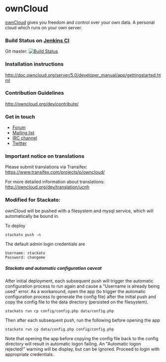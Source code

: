 # ownCloud

[ownCloud](http://ownCloud.org) gives you freedom and control over your own data.
A personal cloud which runs on your own server.

### Build Status on [Jenkins CI](https://ci.owncloud.org/)
Git master: [![Build Status](https://ci.owncloud.org/buildStatus/icon?job=ownCloud-Server%28master%29)](https://ci.owncloud.org/job/ownCloud-Server%28master%29/)

### Installation instructions
http://doc.owncloud.org/server/5.0/developer_manual/app/gettingstarted.html

### Contribution Guidelines
http://owncloud.org/dev/contribute/

### Get in touch
* [Forum](http://forum.owncloud.org)
* [Mailing list](https://mail.kde.org/mailman/listinfo/owncloud)
* [IRC channel](https://webchat.freenode.net/?channels=owncloud)
* [Twitter](https://twitter.com/ownClouders)

### Important notice on translations
Please submit translations via Transifex:
https://www.transifex.com/projects/p/owncloud/

For more detailed information about translations:
http://owncloud.org/dev/translation/ucnh 

### Modified for Stackato:
ownCloud will be pushed with a filesystem and mysql service, which will
automatically be bound in.

To deploy 

    stackato push -n

The default admin login credentials are

    Username: stackato
    Password: changeme

##### Stackato and automatic configuration caveat
After initial deployment, each subsequent push will trigger the automatic configuration process to run again and cause a "Username is already being used" error. As a workaround, open the app (to trigger the automatic configuration process to generate the config file) after the initial push and copy the config file to the data directory (persisted on the filesystem).

    stackato run cp config/config.php data/config.php

Then after each subsequent push, run the following before opening the app

    stackato run cp data/config.php config/config.php

Note that opening the app before copying the config file back to the config directory will result in automatic logon failing. An "Automatic logon rejected!" warning will be display, but can be ignored. Proceed to login with appropriate credentials.
